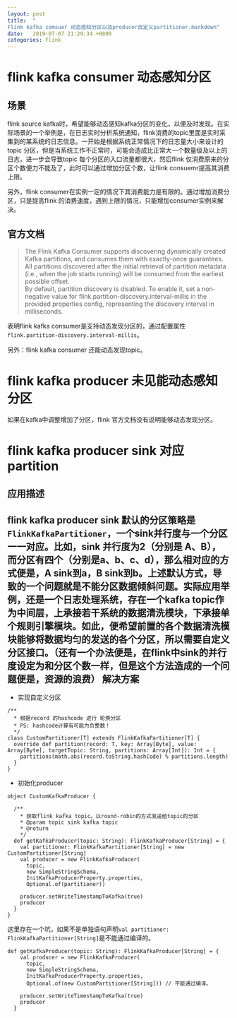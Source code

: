 ```yaml
---
layout: post
title:  "
Flink kafka comsuer 动态感知分区以及producer自定义partitioner.markdown"
date:   2019-07-07 21:29:34 +0800
categories: Flink
---
```


flink kafka consumer 动态感知分区
===
场景
---
flink source kafka时，希望能够动态感知kafka分区的变化，以便及时发现。在实际场景的一个举例是，在日志实时分析系统通知，flink消费的topic里面是实时采集到的某系统的日志信息。一开始是根据系统正常情况下的日志量大小来设计的topic 分区，但是当系统工作不正常时，可能会造成比正常大一个数量级及以上的日志，进一步会导致topic 每个分区的入口流量都很大，然后flink 仅消费原来的分区个数便力不能及了，此时可以通过增加分区个数，让flink consuemr提高其消费上限。 

另外，flink consumer在实例一定的情况下其消费能力是有限的。通过增加消费分区，只是提高flink 的消费速度，遇到上限的情况，只能增加consumer实例来解决。

官方文档
---
> The Flink Kafka Consumer supports discovering dynamically created Kafka partitions, and consumes them with exactly-once guarantees. All partitions discovered after the initial retrieval of partition metadata (i.e., when the job starts running) will be consumed from the earliest possible offset.  
By default, partition discovery is disabled. To enable it, set a non-negative value for flink.partition-discovery.interval-millis in the provided properties config, representing the discovery interval in milliseconds.

表明flink kafka consumer是支持动态发现分区的，通过配置属性`flink.partition-discovery.interval-millis`。


另外：flink kafka consumer 还能动态发现topic。


flink kafka producer 未见能动态感知分区
===
如果在kafka中调整增加了分区，flink 官方文档没有说明能够动态发现分区。

flink kafka producer sink 对应 partition
===
应用描述
---
flink kafka producer sink 默认的分区策略是`FlinkKafkaPartitioner`，一个sink并行度与一个分区一一对应。比如，sink 并行度为2（分别是
A、B），而分区有四个（分别是a、b、c、d），那么相对应的方式便是，A sink到a，B sink到b。上述默认方式，导致的一个问题就是不能分区数据倾斜问题。实际应用举例，还是一个日志处理系统，存在一个kafka topic作为中间层，上承接若干系统的数据清洗模块，下承接单个规则引擎模块。如此，便希望前置的各个数据清洗模块能够将数据均匀的发送的各个分区，所以需要自定义分区接口。（还有一个办法便是，在flink中sink的并行度设定为和分区个数一样，但是这个方法造成的一个问题便是，资源的浪费）
解决方案
---
- 实现自定义分区    

```
/**
  * 根据record 的hashcode 进行 轮换分区
  * PS: hashcode计算有可能为负整数！
  */
class CustomPartitioner[T] extends FlinkKafkaPartitioner[T] {
  override def partition(record: T, key: Array[Byte], value: Array[Byte], targetTopic: String, partitions: Array[Int]): Int = {
    partitions(math.abs(record.toString.hashCode) % partitions.length)
  }
}
```

- 初始化producer     

```
object CustomKafkaProducer {

  /**
    * 获取flink kafka topic。以round-robin的方式发送给topic的分区
    * @param topic sink kafka topic
    * @return
    */
  def getKafkaProducer(topic: String): FlinkKafkaProducer[String] = {
    val partitioner: FlinkKafkaPartitioner[String] = new CustomPartitioner[String]
    val producer = new FlinkKafkaProducer(
      topic,
      new SimpleStringSchema,
      InitKafkaProducerProperty.properties,
      Optional.of(partitioner))

    producer.setWriteTimestampToKafka(true)
    producer
  }
}
```
这里存在一个坑，如果不是单独语句声明`val partitioner: FlinkKafkaPartitioner[String]`是不能通过编译的。
```
def getKafkaProducer(topic: String): FlinkKafkaProducer[String] = {
    val producer = new FlinkKafkaProducer(
      topic,
      new SimpleStringSchema,
      InitKafkaProducerProperty.properties,
      Optional.of(new CustomPartitioner[String])) // 不能通过编译。

    producer.setWriteTimestampToKafka(true)
    producer
  }
```
